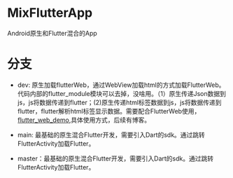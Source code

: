 # MixFlutterApp
Android原生和Flutter混合的App

# 分支
- dev: 原生加载flutterWeb，通过WebView加载html的方式加载FlutterWeb。代码内部的flutter_module模块可以去掉，没啥用。（1）原生传递Json数据到js，js将数据传递到flutter；(2)原生传递html标签数据到js，js将数据传递到flutter，flutter解析html标签显示数据。需要配合FlutterWeb使用，[flutter_web_demo](https://github.com/ydslib/flutter_web_demo),具体使用方式，后续有博客。

- main: 最基础的原生混合Flutter开发，需要引入Dart的sdk。通过跳转FlutterActivity加载Flutter。

- master：最基础的原生混合Flutter开发，需要引入Dart的sdk。通过跳转FlutterActivity加载Flutter。


